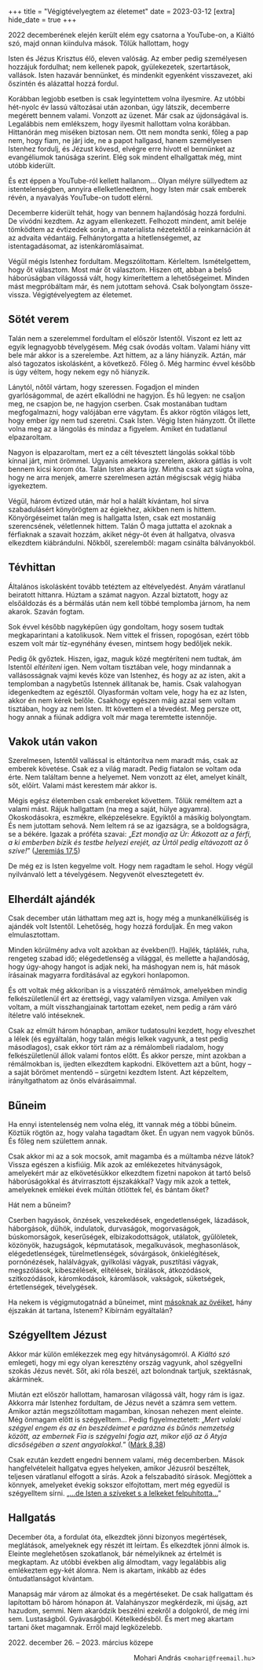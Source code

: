 +++
title = "Végigtévelyegtem az életemet"
date = 2023-03-12
[extra]
hide_date = true
+++

2022 decemberének elején
került elém egy csatorna  a YouTube-on,
a Kiáltó szó,
majd onnan kiindulva mások.
Tőlük hallottam, hogy

<span class="big">Isten és Jézus Krisztus élő, eleven valóság.
Az ember pedig személyesen hozzájuk fordulhat;
nem kellenek papok, gyülekezetek, szertartások, vallások.
Isten hazavár bennünket,
és mindenkit egyenként visszavezet,
aki őszintén és alázattal hozzá fordul.</span>

Korábban legjobb esetben is csak legyintettem volna ilyesmire.
Az utóbbi hét-nyolc év lassú változásai után
azonban, úgy látszik,
decemberre megérett bennem valami.
Vonzott az üzenet.
Már csak az újdonságával is.
Legalábbis nem emlékszem, hogy ilyesmit hallottam volna korábban.
Hittanórán meg miséken biztosan nem.
Ott nem mondta senki, főleg a pap nem, hogy fiam, ne járj ide,
ne a papot hallgasd,
hanem személyesen Istenhez fordulj, és Jézust kövesd,
elvégre erre hívott el bennünket az evangéliumok tanúsága szerint.
Elég sok mindent elhallgattak még, mint utóbb kiderült.

És ezt éppen a YouTube-ról kellett hallanom…
Olyan mélyre süllyedtem az istentelenségben, annyira ellelketlenedtem,
hogy Isten már csak emberek révén, a nyavalyás YouTube-on tudott elérni.

Decemberre kiderült tehát, hogy van bennem hajlandóság hozzá fordulni.
De vívódni kezdtem.
Az agyam ellenkezett.
Felhozott mindent, amit beléje tömködtem az évtizedek során,
a materialista nézetektől
a reinkarnáción át
az advaita védantáig.
Felhánytorgatta
a hitetlenségemet,
az istentagadásomat,
az istenkáromlásaimat.

Végül mégis Istenhez fordultam.
Megszólítottam.
Kérleltem.
Ismételgettem, hogy őt választom.
Most már őt választom.
Hiszen ott, abban a belső háborúságban világossá vált,
hogy kimerítettem a lehetőségeimet.
Minden mást megpróbáltam már,
és nem jutottam sehová.
Csak bolyongtam össze-vissza.
Végigtévelyegtem az életemet.


## Sötét verem

Talán nem a szerelemmel fordultam el először Istentől.
Viszont ez lett az egyik legnagyobb tévelygésem.
Még csak óvodás voltam.
Valami hiány vitt bele már akkor is a szerelembe.
Azt hittem, az a lány hiányzik.
Aztán, már alsó tagozatos iskolásként, a következő. Főleg ő.
Még harminc évvel később is úgy véltem,
hogy nekem egy nő hiányzik.

Lánytól, nőtől vártam, hogy szeressen.
Fogadjon el minden gyarlóságommal,
de azért elkallódni ne hagyjon.
És hű legyen:
ne csaljon meg,
ne csapjon be,
ne hagyjon cserben.
Csak mostanában tudtam megfogalmazni,
hogy valójában erre vágytam.
És akkor rögtön világos lett, hogy ember így nem tud szeretni.
Csak Isten.
Végig Isten hiányzott.
Őt illette volna meg az a lángolás és mindaz a figyelem.
Amiket én tudatlanul elpazaroltam.

Nagyon is elpazaroltam,
mert ez a célt tévesztett lángolás
sokkal több kínnal járt, mint örömmel.
Ugyanis amekkora szerelem,
akkora gátlás is volt bennem
kicsi korom óta.
Talán Isten akarta így.
Mintha csak azt súgta volna,
hogy ne arra menjek,
amerre szerelmesen aztán
mégiscsak végig hiába igyekeztem.

Végül, három évtized után, már hol a halált kívántam,
hol sírva szabadulásért könyörögtem
az égiekhez, akikben nem is hittem.
Könyörgéseimet talán meg is hallgatta Isten,
csak ezt mostanáig szerencsének, véletlennek hittem.
Talán Ő maga juttatta el azoknak a férfiaknak a szavait hozzám,
akiket négy-öt éven át hallgatva, olvasva elkezdtem kiábrándulni.
Nőkből, szerelemből:
magam csinálta bálványokból.


## Tévhittan

Általános iskolásként tovább tetéztem az eltévelyedést.
Anyám váratlanul beiratott hittanra.
Húztam a számat nagyon.
Azzal biztatott,
hogy az elsőáldozás és a bérmálás után
nem kell többé templomba járnom, ha nem akarok.
Szaván fogtam.

Sok évvel később nagyképűen úgy gondoltam,
hogy sosem tudtak megkaparintani a katolikusok.
Nem vittek el frissen, ropogósan,
ezért több eszem volt már tíz-egynéhány évesen,
mintsem hogy bedőljek nekik.

Pedig ők győztek.
Hiszen, igaz, maguk közé megtéríteni nem tudtak,
ám Istentől *eltéríteni* igen.
Nem voltam tisztában vele,
hogy mindannak a vallásosságnak vajmi kevés köze van Istenhez,
és hogy az az isten,
akit a templomban a nagybetűs Istennek állítanak be,
hamis.
Csak valahogyan idegenkedtem az egésztől.
Olyasformán voltam vele,
hogy ha ez az Isten,
akkor én nem kérek belőle.
Csakhogy egészen máig azzal sem voltam tisztában, hogy az nem Isten.
Itt követtem el a tévedést.
Meg persze ott, hogy annak a fiúnak addigra volt már
maga teremtette istennője.


## Vakok után vakon

Szerelmesen, Istentől vallással is eltántorítva
nem maradt más, csak az emberek követése.
Csak ez a világ maradt.
Pedig fiatalon se voltam oda érte.
Nem találtam benne a helyemet.
Nem vonzott az élet, amelyet kínált, sőt, előírt.
Valami mást kerestem már akkor is.

Mégis egész életemben csak embereket követtem.
Tőlük reméltem azt a valami mást.
Rájuk hallgattam
(na meg a saját, hülye agyamra).
Okoskodásokra, eszmékre, elképzelésekre.
Egyiktől a másikig bolyongtam.
És nem jutottam sehová.
Nem leltem rá
se az igazságra,
se a boldogságra,
se a békére.
Igazak a próféta szavai:
„<i>Ezt mondja az Úr: Átkozott az a férfi,
a ki emberben bízik és testbe helyezi erejét,
az Úrtól pedig eltávozott az ő szíve!</i>”
([Jeremiás 17,5](https://mek.oszk.hu/00100/00161/html/o/jer/chap017.html#para_5))

De még ez is Isten kegyelme volt.
Hogy nem ragadtam le sehol.
Hogy végül nyilvánvaló lett a tévelygésem.
Negyvenöt elvesztegetett év.


## Elherdált ajándék

Csak december után láthattam meg azt is,
hogy még a munkanélküliség is ajándék volt Istentől.
Lehetőség, hogy hozzá forduljak.
Én meg vakon elmulasztottam.

Minden körülmény adva volt azokban az években(!).
Hajlék,
táplálék,
ruha,
rengeteg szabad idő;
elégedetlenség a világgal,
és mellette a hajlandóság,
hogy úgy-ahogy hangot is adjak neki,
ha máshogyan nem is,
hát mások írásainak magyarra fordításával az egykori honlapomon.

És ott voltak még akkoriban is a visszatérő rémálmok,
amelyekben mindig felkészületlenül ért az érettségi,
vagy valamilyen vizsga.
Amilyen vak voltam,
a múlt visszhangjainak tartottam ezeket,
nem pedig a rám váró ítéletre való intéseknek.

Csak az elmúlt három hónapban,
amikor tudatosulni kezdett, hogy elveszhet a lélek
(és egyáltalán, hogy talán mégis lelkek vagyunk, a test pedig másodlagos),
csak ekkor tört rám az a rémálombeli riadalom,
hogy felkészületlenül állok valami fontos előtt.
És akkor persze, mint azokban a rémálmokban is, ijedten elkezdtem kapkodni.
Elkövettem azt a bűnt,
hogy – a saját bőrömet mentendő – sürgetni kezdtem Istent.
Azt képzeltem, irányítgathatom az önös elvárásaimmal.


## Bűneim

Ha ennyi istentelenség nem volna elég,
itt vannak még a többi bűneim.
Köztük rögtön az, hogy valaha tagadtam őket.
Én ugyan nem vagyok bűnös.
És főleg nem születtem annak.

Csak akkor mi az a sok mocsok,
amit magamba és a múltamba nézve látok?
Vissza egészen a kisfiúig.
Mik azok az emlékezetes hitványságok,
amelyekért már az elkövetésükkor elkezdtem fizetni
napokon át tartó belső háborúságokkal
és átvirrasztott éjszakákkal?
Vagy mik azok a tettek,
amelyeknek emlékei
évek múltán ötlöttek fel,
és bántam őket?

Hát nem a bűneim?

Cserben hagyások,
önzések,
veszekedések, engedetlenségek, lázadások,
háborgások, dühök, indulatok, durvaságok,
mogorvaságok,
búskomorságok, keserűségek, elbizakodottságok,
utálatok, gyűlöletek, közönyök,
hazugságok, képmutatások, megalkuvások, meghasonlások,
elégedetlenségek, türelmetlenségek,
sóvárgások, önkielégítések, pornónézések,
halálvágyak, gyilkolási vágyak, pusztítási vágyak,
megszólások, kibeszélések, elítélések, bírálások,
átkozódások, szitkozódások, káromkodások, káromlások,
vakságok, süketségek, értetlenségek, tévelygések.

Ha nekem is végigmutogatnád a bűneimet,
mint [másoknak az övéiket][első bizonyság],
hány éjszakán át tartana, Istenem?
Kibírnám egyáltalán?

[első bizonyság]: https://www.youtube.com/watch?v=l4ds3QpjXkY&t=2034s "Első bizonyság és álom – YouTube/@elveszettbarany"


## Szégyelltem Jézust

Akkor már külön emlékezzek meg egy hitványságomról.
A *Kiáltó szó* emlegeti,
hogy mi egy olyan keresztény ország vagyunk,
ahol szégyellni szokás Jézus nevét.
Sőt, aki róla beszél, azt bolondnak tartjuk,
szektásnak, akárminek.

Miután ezt először hallottam,
hamarosan világossá vált, hogy rám is igaz.
Akkorra már Istenhez fordultam,
de Jézus nevét a számra sem vettem.
Amikor aztán megszólítottam magamban,
kínosan nehezen ment eleinte.
Még önmagam előtt is szégyelltem…
Pedig figyelmeztetett:
„<i>Mert valaki szégyel engem
és az én beszédeimet
e parázna és bűnös nemzetség között,
az embernek Fia is szégyelni fogja azt,
mikor eljő az ő Atyja dicsőségében a szent angyalokkal.</i>”
([Márk 8,38](https://mek.oszk.hu/00100/00161/html/uj/mark/chap008.html#para_38))

Csak ezután kezdett engedni bennem valami, még decemberben.
Mások hangfelvételeit hallgatva egyes helyeken,
amikor Jézusról beszéltek,
teljesen váratlanul elfogott a sírás.
Azok a felszabadító sírások.
Megjöttek a könnyek,
amelyeket évekig sokszor elfojtottam,
mert még egyedül is szégyelltem sírni.
„[…de Isten a szíveket s a lelkeket felpuhította…][felpuhította]”

[felpuhította]: https://www.youtube.com/watch?v=MPPoK2gD4rw "Egy fénysugár Istentől a magyaroknak (9. perctől)"


## Hallgatás

December óta, a fordulat óta, elkezdtek jönni bizonyos megértések, meglátások,
amelyeknek egy részét itt leírtam.
És elkezdtek jönni álmok is.
Eleinte meglehetősen szokatlanok, bár némelyiknek az értelmét is megkaptam.
Az utóbbi években alig álmodtam,
vagy legalábbis alig emlékeztem egy-két álomra.
Nem is akartam,
inkább az édes öntudatlanságot kívántam.

Manapság már várom az álmokat és a megértéseket.
De csak hallgattam és lapítottam bő három hónapon át.
Valahányszor megkérdezik, mi újság, azt hazudom, semmi.
Nem akaródzik beszélni ezekről a dolgokról,
de még írni sem.
Lustaságból.
Gyávaságból.
Kételkedésből.
És mert meg akartam tartani őket magamnak.
Erről majd legközelebb.

<p class="date">2022. december 26. – 2023. március közepe</p>
<p style="text-align: right;">
Mohari András
&#x3c;<code>mohari<span>&#x40;</span>freemail<span>&#46;</span>hu</code>&#x3e;
</p>
